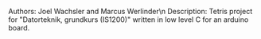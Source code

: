 Authors:        Joel Wachsler and Marcus Werlinder\n
Description:    Tetris project for "Datorteknik, grundkurs (IS1200)" written in low level C for an arduino board.
